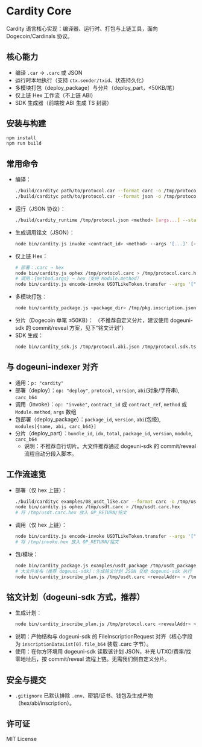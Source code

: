 # Cardity Core

Cardity 语言核心实现：编译器、运行时、打包与上链工具，面向 Dogecoin/Cardinals 协议。

## 核心能力
- 编译 `.car` → `.carc` 或 JSON
- 运行时本地执行（支持 `ctx.sender/txid`、状态持久化）
- 多模块打包（deploy_package）与分片（deploy_part，≤50KB/笔）
- 仅上链 Hex 工作流（不上链 ABI）
- SDK 生成器（前端按 ABI 生成 TS 封装）

## 安装与构建
```bash
npm install
npm run build
```

## 常用命令
- 编译：
  ```bash
  ./build/cardityc path/to/protocol.car --format carc -o /tmp/protocol.carc
  ./build/cardityc path/to/protocol.car --format json -o /tmp/protocol.json
  ```
- 运行（JSON 协议）：
  ```bash
  ./build/cardity_runtime /tmp/protocol.json <method> [args...] --state /tmp/state.json --sender D...
  ```
- 生成调用铭文（JSON）：
  ```bash
  node bin/cardity.js invoke <contract_id> <method> --args '[...]' [--module Name]
  ```
- 仅上链 Hex：
  ```bash
  # 部署：.carc → hex
  node bin/cardity.js ophex /tmp/protocol.carc > /tmp/protocol.carc.hex
  # 调用：{method,args} → hex（支持 Module.method）
  node bin/cardity.js encode-invoke USDTLikeToken.transfer --args '["D...",5000]' > /tmp/invoke.hex
  ```
- 多模块打包：
  ```bash
  node bin/cardity_package.js <package_dir> /tmp/pkg.inscription.json
  ```
- 分片（Dogecoin 单笔 ≤50KB）：
  （不推荐自定义分片，建议使用 dogeuni-sdk 的 commit/reveal 方案，见下“铭文计划”）
- SDK 生成：
  ```bash
  node bin/cardity_sdk.js /tmp/protocol.abi.json /tmp/protocol.sdk.ts
  ```

## 与 dogeuni-indexer 对齐
- 通用：`p: "cardity"`
- 部署（deploy）：`op: "deploy"`, `protocol`, `version`, `abi`(对象/字符串), `carc_b64`
- 调用（invoke）：`op: "invoke"`, `contract_id` 或 `contract_ref`, `method` 或 `Module.method`, `args` 数组
- 包部署（deploy_package）：`package_id`, `version`, `abi`(包级), `modules[{name, abi, carc_b64}]`
- 分片（deploy_part）：`bundle_id`, `idx`, `total`, `package_id`, `version`, `module`, `carc_b64`
  - 说明：不推荐自行切片。大文件推荐通过 dogeuni-sdk 的 commit/reveal 流程自动分段入脚本。

## 工作流速览
- 部署（仅 hex 上链）：
  ```bash
  ./build/cardityc examples/08_usdt_like.car --format carc -o /tmp/usdt.carc
  node bin/cardity.js ophex /tmp/usdt.carc > /tmp/usdt.carc.hex
  # 将 /tmp/usdt.carc.hex 放入 OP_RETURN/铭文
  ```
- 调用（仅 hex 上链）：
  ```bash
  node bin/cardity.js encode-invoke USDTLikeToken.transfer --args '["D...",5000]' > /tmp/invoke.hex
  # 将 /tmp/invoke.hex 放入 OP_RETURN/铭文
  ```
- 包/模块：
  ```bash
  node bin/cardity_package.js examples/usdt_package /tmp/usdt_package.inscription.json
  # 大文件发布（推荐 dogeuni-sdk）：生成铭文计划 JSON 交给 dogeuni-sdk 执行
  node bin/cardity_inscribe_plan.js /tmp/usdt.carc <revealAddr> > /tmp/usdt.inscribe.plan.json
  ```

## 铭文计划（dogeuni-sdk 方式，推荐）
- 生成计划：
  ```bash
  node bin/cardity_inscribe_plan.js /tmp/protocol.carc <revealAddr> > /tmp/protocol.inscribe.plan.json
  ```
- 说明：产物结构与 dogeuni-sdk 的 FileInscriptionRequest 对齐（核心字段为 `inscriptionDataList[0].file_b64` 装载 .carc 字节）。
- 使用：在你方环境用 dogeuni-sdk 读取该计划 JSON，补充 UTXO/费率/找零地址后，按 commit/reveal 流程上链。无需我们侧自定义分片。

## 安全与提交
- `.gitignore` 已默认排除 `.env`、密钥/证书、钱包及生成产物（hex/abi/inscription）。

## 许可证
MIT License
